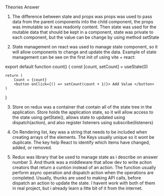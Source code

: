 Theories Answer
1. The difference between state and props was props was used to pass data from the parent components into the child component, the props was immutable so it was readonly content. Then state was used for the mutable data that should be kept in a component, state was private to each component, but the value can be change by using method setState

2. State management on react was used to manage state component, so it will allow components to change and update the data. Example of state management can be see on the first init of using vite + react:

export default function count() {
    const [count, setCount] = useState(0)

    return (
        Count = {count}
        <button onClick={() => setCount(count + 1)}> Add Value </button>
    )
}

3. Store on redux was a container that contain all of the state tree in the application. Store holds the application state, so it will allow access to the state using getState(), allows state to updated using dispatch(action), and also register listeners using subscribe(listeners)

4. On Rendering list, key was a string that needs to be included when creating arrays of the elements. The Keys usually unique so it wont be duplicate. The key help React to identify which items have changed, added, or removed.

5. Redux was library that be used to manage state as i describe on answer number 3. And thunk was a middleware that allow dev to write aciton creators that return a cuntion instead of an action. The function usually perform async operation and dispatch action when the operations are completed. Usually, thunks are used to making API calls, before dispatch an action to update the state. I havent work with both of them in real project, but i already learn a litte bit of it from the internet. 

